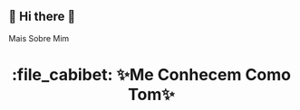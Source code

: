 ## :memo: Hi there 👋
Mais Sobre Mim

<h1 align="center">:file_cabibet:  ✨Me Conhecem Como Tom✨ </h1>


